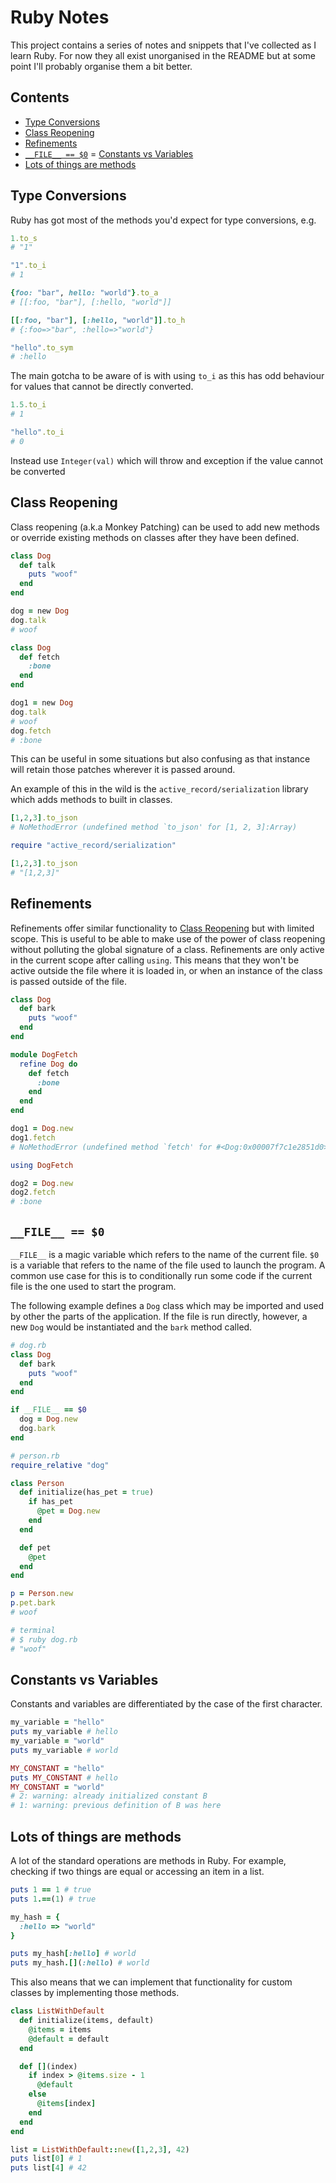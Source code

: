 # Ruby Notes

This project contains a series of notes and snippets that I've collected as I learn Ruby. 
For now they all exist unorganised in the README but at some point I'll probably organise them a bit better. 

## Contents

- [Type Conversions](#type-conversions)
- [Class Reopening](#class-reopening)
- [Refinements](#refinements)
- [`__FILE__ == $0`](#__file__--0)
= [Constants vs Variables](#constants-vs-variables)
- [Lots of things are methods](#lots-of-things-are-methods)

## Type Conversions

Ruby has got most of the methods you'd expect for type conversions, e.g.

```ruby
1.to_s
# "1"

"1".to_i
# 1

{foo: "bar", hello: "world"}.to_a
# [[:foo, "bar"], [:hello, "world"]]

[[:foo, "bar"], [:hello, "world"]].to_h
# {:foo=>"bar", :hello=>"world"}

"hello".to_sym
# :hello
```

The main gotcha to be aware of is with using `to_i` as this has odd behaviour for values that cannot be directly converted.

```ruby
1.5.to_i
# 1

"hello".to_i
# 0
```

Instead use `Integer(val)` which will throw and exception if the value cannot be converted

## Class Reopening

Class reopening (a.k.a Monkey Patching) can be used to add new methods or override existing methods on classes after they have been defined. 

```ruby
class Dog
  def talk
    puts "woof"
  end
end

dog = new Dog
dog.talk
# woof

class Dog
  def fetch
    :bone
  end
end

dog1 = new Dog
dog.talk
# woof
dog.fetch
# :bone
```

This can be useful in some situations but also confusing as that instance will retain those patches wherever it is passed around. 

An example of this in the wild is the `active_record/serialization` library which adds methods to built in classes. 

```ruby
[1,2,3].to_json
# NoMethodError (undefined method `to_json' for [1, 2, 3]:Array)

require "active_record/serialization"

[1,2,3].to_json
# "[1,2,3]"
```

## Refinements

Refinements offer similar functionality to [Class Reopening](#class-reopening) but with limited scope. This is useful to be able to make use of the power of class reopening without polluting the global signature of a class. Refinements are only active in the current scope after calling `using`. This means that they won't be active outside the file where it is loaded in, or when an instance of the class is passed outside of the file. 

```ruby
class Dog
  def bark
    puts "woof"
  end
end

module DogFetch
  refine Dog do
    def fetch
      :bone
    end
  end
end

dog1 = Dog.new
dog1.fetch
# NoMethodError (undefined method `fetch' for #<Dog:0x00007f7c1e2851d0>)

using DogFetch

dog2 = Dog.new
dog2.fetch
# :bone
```

## `__FILE__ == $0`

`__FILE__` is a magic variable which refers to the name of the current file. `$0` is a variable that refers to the name of the file used to launch the program. A common use case for this is to conditionally run some code if the current file is the one used to start the program.

The following example defines a `Dog` class which may be imported and used by other the parts of the application. If the file is run directly, however, a new `Dog` would be instantiated and the `bark` method called.

```ruby
# dog.rb
class Dog
  def bark
    puts "woof"
  end
end

if __FILE__ == $0
  dog = Dog.new
  dog.bark
end

# person.rb
require_relative "dog"

class Person
  def initialize(has_pet = true)
    if has_pet
      @pet = Dog.new
    end
  end

  def pet
    @pet
  end
end

p = Person.new
p.pet.bark
# woof

# terminal
# $ ruby dog.rb
# "woof"
```

## Constants vs Variables

Constants and variables are differentiated by the case of the first character. 

```ruby
my_variable = "hello"
puts my_variable # hello
my_variable = "world"
puts my_variable # world

MY_CONSTANT = "hello"
puts MY_CONSTANT # hello
MY_CONSTANT = "world"
# 2: warning: already initialized constant B
# 1: warning: previous definition of B was here
```

## Lots of things are methods

A lot of the standard operations are methods in Ruby. For example, checking if two things are equal or accessing an item in a list.

```ruby
puts 1 == 1 # true
puts 1.==(1) # true
```

```ruby
my_hash = {
  :hello => "world"
}

puts my_hash[:hello] # world
puts my_hash.[](:hello) # world
```

This also means that we can implement that functionality for custom classes by implementing those methods. 

```ruby
class ListWithDefault
  def initialize(items, default)
    @items = items
    @default = default
  end

  def [](index)
    if index > @items.size - 1
      @default
    else
      @items[index]
    end
  end
end

list = ListWithDefault::new([1,2,3], 42)
puts list[0] # 1
puts list[4] # 42
```